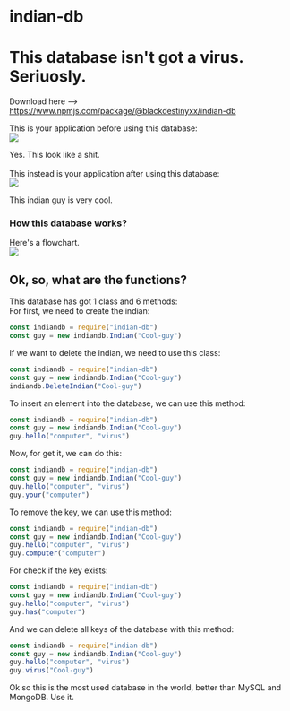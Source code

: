 # indian-db
This database isn't got a virus. Seriuosly.
=======

Download here --> https://www.npmjs.com/package/@blackdestinyxx/indian-db

This is your application before using this database:<br>
![](https://i.imgur.com/vO3hgUy.png)

Yes. This look like a shit.
<br><br>
This instead is your application after using this database:<br>
![](https://i.imgur.com/iOwg8lW.png)

This indian guy is very cool.
<br>
### How this database works?
Here's a flowchart.<br>
![](https://i.imgur.com/3ZmIKo8.jpg)
## Ok, so, what are the functions?
This database has got 1 class and 6 methods:<br>
For first, we need to create the indian:
```javascript
const indiandb = require("indian-db")
const guy = new indiandb.Indian("Cool-guy")
```
If we want to delete the indian, we need to use this class:
```javascript
const indiandb = require("indian-db")
const guy = new indiandb.Indian("Cool-guy")
indiandb.DeleteIndian("Cool-guy")
```
To insert an element into the database, we can use this method:
```javascript
const indiandb = require("indian-db")
const guy = new indiandb.Indian("Cool-guy")
guy.hello("computer", "virus")
```
Now, for get it, we can do this:
```javascript
const indiandb = require("indian-db")
const guy = new indiandb.Indian("Cool-guy")
guy.hello("computer", "virus")
guy.your("computer")
```
To remove the key, we can use this method:
```javascript
const indiandb = require("indian-db")
const guy = new indiandb.Indian("Cool-guy")
guy.hello("computer", "virus")
guy.computer("computer")
```
For check if the key exists:
```javascript
const indiandb = require("indian-db")
const guy = new indiandb.Indian("Cool-guy")
guy.hello("computer", "virus")
guy.has("computer")
```
And we can delete all keys of the database with this method:
```javascript
const indiandb = require("indian-db")
const guy = new indiandb.Indian("Cool-guy")
guy.hello("computer", "virus")
guy.virus("Cool-guy")
```

Ok so this is the most used database in the world, better than MySQL and MongoDB. Use it.
